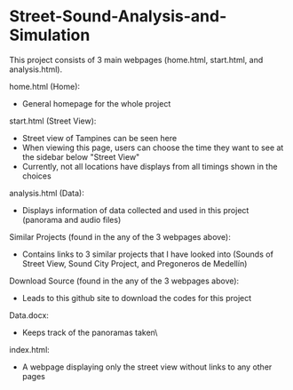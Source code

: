 # Street-Sound-Analysis-and-Simulation

This project consists of 3 main webpages (home.html, start.html, and analysis.html).  

home.html (Home):
- General homepage for the whole project  

start.html (Street View):
- Street view of Tampines can be seen here
- When viewing this page, users can choose the time they want to see at the sidebar below "Street View"
- Currently, not all locations have displays from all timings shown in the choices  

analysis.html (Data):
- Displays information of data collected and used in this project (panorama and audio files)  

Similar Projects (found in the any of the 3 webpages above):
- Contains links to 3 similar projects that I have looked into (Sounds of Street View, Sound City Project, and Pregoneros de Medellín)  

Download Source (found in the any of the 3 webpages above):
- Leads to this github site to download the codes for this project  

Data.docx:
- Keeps track of the panoramas taken\

index.html:
- A webpage displaying only the street view without links to any other pages  